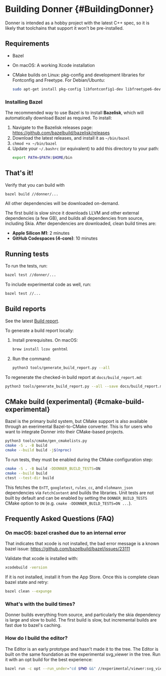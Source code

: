 # Building Donner {#BuildingDonner}

Donner is intended as a hobby project with the latest C++ spec, so it is likely that toolchains that support it won't be pre-installed.

## Requirements

- Bazel
- On macOS: A working Xcode installation
- CMake builds on Linux: pkg-config and development libraries for Fontconfig and Freetype.
  For Debian/Ubuntu:

  ```sh
  sudo apt-get install pkg-config libfontconfig1-dev libfreetype6-dev
  ```

### Installing Bazel

The recommended way to use Bazel is to install **Bazelisk**, which will automatically download Bazel as required. To install:

1. Navigate to the Bazelisk releases page: https://github.com/bazelbuild/bazelisk/releases
2. Download the latest releases, and install it as `~/bin/bazel`
3. `chmod +x ~/bin/bazel`
4. Update your `~/.bashrc` (or equivalent) to add this directory to your path:
   ```sh
   export PATH=$PATH:$HOME/bin
   ```

## That's it!

Verify that you can build with

```sh
bazel build //donner/...
```

All other dependencies will be downloaded on-demand.

The first build is slow since it downloads LLVM and other external dependencies (a few GB), and builds all dependencies from source, including Skia. After dependencies are downloaded, clean build times are:

- **Apple Silicon M1**: 2 minutes
- **GitHub Codespaces (4-core)**: 10 minutes

## Running tests

To run the tests, run:

```sh
bazel test //donner/...
```

To include experimental code as well, run:

```sh
bazel test //...
```

## Build reports

See the latest [Build report](./build_report.md).

To generate a build report locally:

1. Install prerequisites. On macOS:
   ```sh
   brew install lcov genhtml
   ```

2. Run the command:
   ```sh
   python3 tools/generate_build_report.py --all
   ```

To regenerate the checked-in build report at `docs/build_report.md`:

```sh
python3 tools/generate_build_report.py --all --save docs/build_report.md
```

## CMake build (experimental) {#cmake-build-experimental}

Bazel is the primary build system, but CMake support is also available through an exerimental Bazel-to-CMake converter. This is for users who want to integrate Donner into their CMake-based projects.

```sh
python3 tools/cmake/gen_cmakelists.py
cmake -S . -B build
cmake --build build -j$(nproc)
```

To run tests, they must be enabled during the CMake configuration step:

```sh
cmake -S . -B build -DDONNER_BUILD_TESTS=ON
cmake --build build
ctest --test-dir build
```

This fetches the `EnTT`, `googletest`, `rules_cc`, and `nlohmann_json`
dependencies via `FetchContent` and builds the libraries. Unit tests are
not built by default and can be enabled by setting the `DONNER_BUILD_TESTS`
CMake option to `ON` (e.g. `cmake -DDONNER_BUILD_TESTS=ON ...`).

## Frequently Asked Questions (FAQ)

### On macOS: bazel crashed due to an internal error

That indicates that xcode is not installed, the bad error message is a known bazel issue: https://github.com/bazelbuild/bazel/issues/23111

Validate that xcode is installed with:

```sh
xcodebuild -version
```

If it is not installed, install it from the App Store. Once this is complete clean bazel state and retry:

```sh
bazel clean --expunge
```

### What's with the build times?

Donner builds everything from source, and particularly the skia dependency is large and slow to build. The first build is slow, but incremental builds are fast due to bazel's caching.

### How do I build the editor?

The Editor is an early prototype and hasn't made it to the tree. The Editor is built on the same foundation as the experimental svg_viewer in the tree. Run it with an opt build for the best experience:

```sh
bazel run -c opt --run_under="cd $PWD &&" //experimental/viewer:svg_viewer -- donner_icon.svg
```
